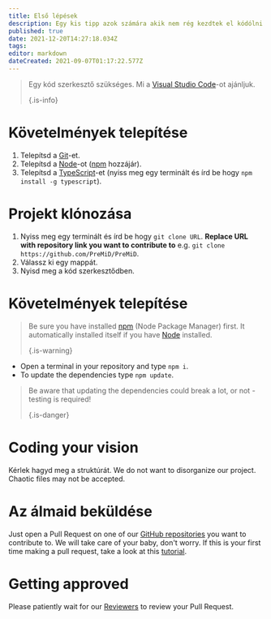 ```yaml
---
title: Első lépések
description: Egy kis tipp azok számára akik nem rég kezdtek el kódólni
published: true
date: 2021-12-20T14:27:18.034Z
tags:
editor: markdown
dateCreated: 2021-09-07T01:17:22.577Z
---
```


> Egy kód szerkesztő szükséges. Mi a [Visual Studio Code](https://code.visualstudio.com/)-ot ajánljuk.
>
> {.is-info}

# Követelmények telepítése
1. Telepítsd a [Git](https://git-scm.com/)-et.
2. Telepítsd a [Node](https://nodejs.org/en/)-ot ([npm](https://www.npmjs.com/) hozzájár).
3. Telepítsd a [TypeScript](https://www.typescriptlang.org/index.html#download-links)-et (nyiss meg egy terminált és írd be hogy `npm install -g typescript`).

# Projekt klónozása
1. Nyiss meg egy terminált és írd be hogy `git clone URL`. **Replace URL with repository link you want to contribute to** e.g. `git clone https://github.com/PreMiD/PreMiD`.
2. Válassz ki egy mappát.
3. Nyisd meg a kód szerkesztődben.

# Követelmények telepítése
> Be sure you have installed [npm](https://www.npmjs.com/) (Node Package Manager) first. It automatically installed itself if you have [Node](https://nodejs.org/en/) installed.
>
> {.is-warning}

- Open a terminal in your repository and type `npm i`.
- To update the dependencies type `npm update`.

> Be aware that updating the dependencies could break a lot, or not - testing is required!
>
> {.is-danger}

# Coding your vision
Kérlek hagyd meg a struktúrát. We do not want to disorganize our project. Chaotic files may not be accepted.

# Az álmaid beküldése
Just open a Pull Request on one of our [GitHub repositories](https://github.com/PreMiD/) you want to contribute to. We will take care of your baby, don't worry. If this is your first time making a pull request, take a look at this [tutorial](https://help.github.com/en/articles/creating-a-pull-request).

# Getting approved
Please patiently wait for our [Reviewers](https://docs.premid.app/en/dev/presence/guidelines#presence-reviewers) to review your Pull Request.
